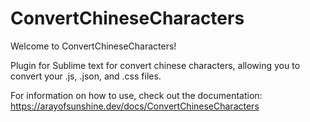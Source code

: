 # ConvertChineseCharacters

Welcome to ConvertChineseCharacters!

Plugin for Sublime text for convert chinese characters, allowing you to convert your .js, .json, and .css files.

For information on how to use, check out the documentation:
https://arayofsunshine.dev/docs/ConvertChineseCharacters
